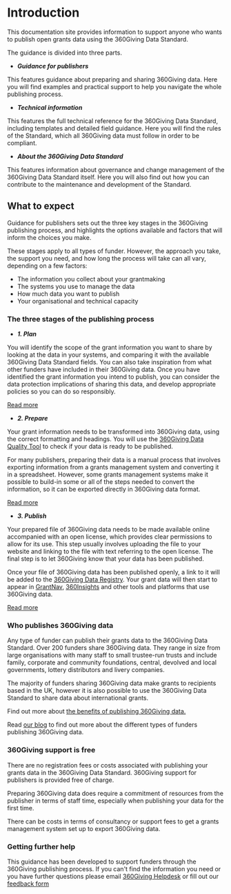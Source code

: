 # Introduction
This documentation site provides information to support anyone who wants to publish open grants data using the 360Giving Data Standard.

The guidance is divided into three parts.

- ***Guidance for publishers***

This features guidance about preparing and sharing 360Giving data. Here you will find examples and practical support to help you navigate the whole publishing process.

- ***Technical information***

This features the full technical reference for the 360Giving Data Standard, including templates and detailed field guidance. Here you will find the rules of the Standard, which all 360Giving data must follow in order to be compliant.

- ***About the 360Giving Data Standard***

This features information about governance and change management of the 360Giving Data Standard itself. Here you will also find out how you can contribute to the maintenance and development of the Standard.

## What to expect
Guidance for publishers sets out the three key stages in the 360Giving publishing process, and highlights the options available and factors that will inform the choices you make.

These stages apply to all types of funder. However, the approach you take, the support you need, and how long the process will take can all vary, depending on a few factors:
- The information you collect about your grantmaking
- The systems you use to manage the data
- How much data you want to publish 
- Your organisational and technical capacity

### The three stages of the publishing process

- ***1. Plan***

You will identify the scope of the grant information you want to share by looking at the data in your systems, and comparing it with the available 360Giving Data Standard fields. You can also take inspiration from what other funders have included in their 360Giving data. Once you have identified the grant information you intend to publish, you can consider the data protection implications of sharing this data, and develop appropriate policies so you can do so responsibly.

<p>
    <a href="https://standard.threesixtygiving.org/en/new-docs-style/guidance/plan-the-process/" class="button button--teal">Read more</a>
</p>

- ***2. Prepare***

Your grant information needs to be transformed into 360Giving data, using the correct formatting and headings. You will use the <a href="https://dataquality.threesixtygiving.org/" target="_blank">360Giving Data Quality Tool</a> to check if your data is ready to be published.

For many publishers, preparing their data is a manual process that involves exporting information from a grants management system and converting it in a spreadsheet. However, some grants management systems make it possible to build-in some or all of the steps needed to convert the information, so it can be exported directly in 360Giving data format.

<p>
    <a href="https://standard.threesixtygiving.org/en/new-docs-style/guidance/prepare-data/" class="button button--teal">Read more</a>
</p>

- ***3. Publish***

Your prepared file of 360Giving data needs to be made available online accompanied with an open license, which provides clear permissions to allow for its use. This step usually involves uploading the file to your website and linking to the file with text referring to the open license. The final step is to let 360Giving know that your data has been published.

Once your file of 360Giving data has been published openly, a link to it will be added to the <a href="https://data.threesixtygiving.org/" target="_blank">360Giving Data Registry</a>. Your grant data will then start to appear in <a href="https://grantnav.threesixtygiving.org/" target="_blank">GrantNav</a>, <a href="https://insights.threesixtygiving.org/" target="_blank">360Insights</a> and other tools and platforms that use 360Giving data.

<p>
    <a href="https://standard.threesixtygiving.org/en/new-docs-style/guidance/publish-data-openly/" class="button button--teal">Read more</a>
</p>

### Who publishes 360Giving data
Any type of funder can publish their grants data to the 360Giving Data Standard. Over 200 funders share 360Giving data. They range in size from large organisations with many staff to small trustee-run trusts and include family, corporate and community foundations, central, devolved and local governments, lottery distributors and livery companies.

The majority of funders sharing 360Giving data make grants to recipients based in the UK, however it is also possible to use the 360Giving Data Standard to share data about international grants.

Find out more about <a href="https://standard.threesixtygiving.org/en/new-docs-style/guidance/decide-to-publish/" target="_blank">the benefits of publishing 360Giving data.</a> 

Read <a href="https://www.threesixtygiving.org/2021/07/01/how-has-grants-data-grown/" target="_blank">our blog</a> to find out more about the different types of funders publishing 360Giving data. 

### 360Giving support is free
There are no registration fees or costs associated with publishing your grants data in the 360Giving Data Standard. 360Giving support for publishers is provided free of charge. 

Preparing 360Giving data does require a commitment of resources from the publisher in terms of staff time, especially when publishing your data for the first time. 

There can be costs in terms of consultancy or support fees to get a grants management system set up to export 360Giving data. 

<div class="box">
    <h3 class="box__heading">Getting further help</h3>
    <p>This guidance has been developed to support funders through the 360Giving publishing process. If you can't find the information you need or you have further questions please email <a href="mailto:support@threesixtygiving.org">360Giving Helpdesk</a> or fill out our <a href="https://docs.google.com/document/d/1LitLsFnMRXRZKXeEZqw8Dw1tbR9AMDpHj0446y8l6WY/edit?usp=sharing" target="_blank">feedback form</a></p>
</div>
